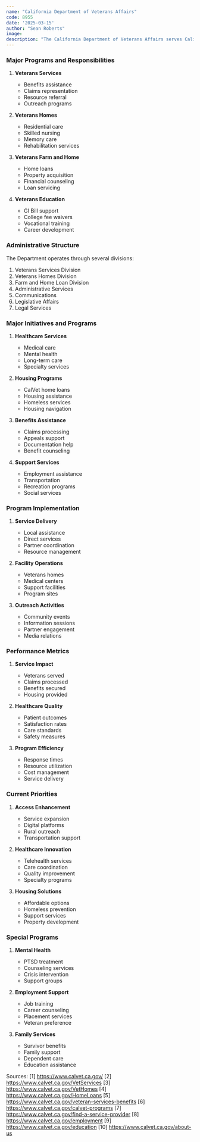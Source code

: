 ```yaml
---
name: "California Department of Veterans Affairs"
code: 8955
date: '2025-03-15'
author: "Sean Roberts"
image: 
description: "The California Department of Veterans Affairs serves California veterans and their families by connecting them with earned benefits and services while providing care and dignity through residential facilities."
---
```


### Major Programs and Responsibilities

1. **Veterans Services**
   - Benefits assistance
   - Claims representation
   - Resource referral
   - Outreach programs

2. **Veterans Homes**
   - Residential care
   - Skilled nursing
   - Memory care
   - Rehabilitation services

3. **Veterans Farm and Home**
   - Home loans
   - Property acquisition
   - Financial counseling
   - Loan servicing

4. **Veterans Education**
   - GI Bill support
   - College fee waivers
   - Vocational training
   - Career development

### Administrative Structure

The Department operates through several divisions:

1. Veterans Services Division
2. Veterans Homes Division
3. Farm and Home Loan Division
4. Administrative Services
5. Communications
6. Legislative Affairs
7. Legal Services

### Major Initiatives and Programs

1. **Healthcare Services**
   - Medical care
   - Mental health
   - Long-term care
   - Specialty services

2. **Housing Programs**
   - CalVet home loans
   - Housing assistance
   - Homeless services
   - Housing navigation

3. **Benefits Assistance**
   - Claims processing
   - Appeals support
   - Documentation help
   - Benefit counseling

4. **Support Services**
   - Employment assistance
   - Transportation
   - Recreation programs
   - Social services

### Program Implementation

1. **Service Delivery**
   - Local assistance
   - Direct services
   - Partner coordination
   - Resource management

2. **Facility Operations**
   - Veterans homes
   - Medical centers
   - Support facilities
   - Program sites

3. **Outreach Activities**
   - Community events
   - Information sessions
   - Partner engagement
   - Media relations

### Performance Metrics

1. **Service Impact**
   - Veterans served
   - Claims processed
   - Benefits secured
   - Housing provided

2. **Healthcare Quality**
   - Patient outcomes
   - Satisfaction rates
   - Care standards
   - Safety measures

3. **Program Efficiency**
   - Response times
   - Resource utilization
   - Cost management
   - Service delivery

### Current Priorities

1. **Access Enhancement**
   - Service expansion
   - Digital platforms
   - Rural outreach
   - Transportation support

2. **Healthcare Innovation**
   - Telehealth services
   - Care coordination
   - Quality improvement
   - Specialty programs

3. **Housing Solutions**
   - Affordable options
   - Homeless prevention
   - Support services
   - Property development

### Special Programs

1. **Mental Health**
   - PTSD treatment
   - Counseling services
   - Crisis intervention
   - Support groups

2. **Employment Support**
   - Job training
   - Career counseling
   - Placement services
   - Veteran preference

3. **Family Services**
   - Survivor benefits
   - Family support
   - Dependent care
   - Education assistance

Sources:
[1] https://www.calvet.ca.gov/
[2] https://www.calvet.ca.gov/VetServices
[3] https://www.calvet.ca.gov/VetHomes
[4] https://www.calvet.ca.gov/HomeLoans
[5] https://www.calvet.ca.gov/veteran-services-benefits
[6] https://www.calvet.ca.gov/calvet-programs
[7] https://www.calvet.ca.gov/find-a-service-provider
[8] https://www.calvet.ca.gov/employment
[9] https://www.calvet.ca.gov/education
[10] https://www.calvet.ca.gov/about-us 